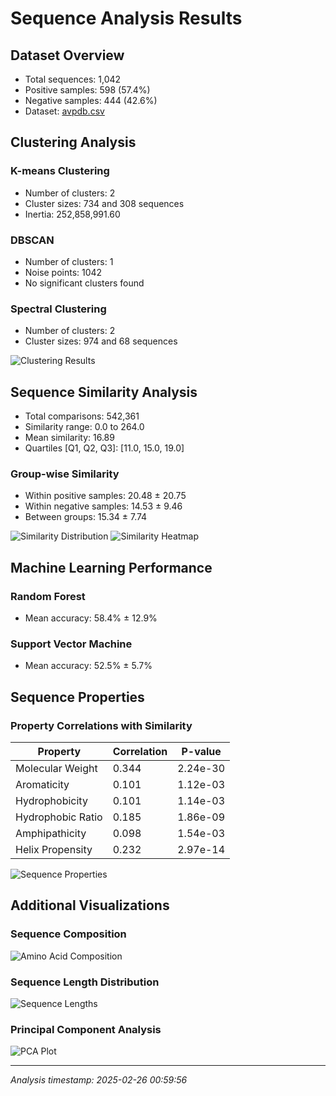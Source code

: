 # Sequence Analysis Results

## Dataset Overview
- Total sequences: 1,042
- Positive samples: 598 (57.4%)
- Negative samples: 444 (42.6%)
- Dataset: [avpdb.csv](../datasets/avpdb.csv)

## Clustering Analysis

### K-means Clustering
- Number of clusters: 2
- Cluster sizes: 734 and 308 sequences
- Inertia: 252,858,991.60

### DBSCAN
- Number of clusters: 1
- Noise points: 1042
- No significant clusters found

### Spectral Clustering
- Number of clusters: 2
- Cluster sizes: 974 and 68 sequences

![Clustering Results](clusters.png)

## Sequence Similarity Analysis
- Total comparisons: 542,361
- Similarity range: 0.0 to 264.0
- Mean similarity: 16.89
- Quartiles [Q1, Q2, Q3]: [11.0, 15.0, 19.0]

### Group-wise Similarity
- Within positive samples: 20.48 ± 20.75
- Within negative samples: 14.53 ± 9.46
- Between groups: 15.34 ± 7.74

![Similarity Distribution](similarity_distribution.png)
![Similarity Heatmap](similarity_heatmap.png)

## Machine Learning Performance
### Random Forest
- Mean accuracy: 58.4% ± 12.9%

### Support Vector Machine
- Mean accuracy: 52.5% ± 5.7%

## Sequence Properties
### Property Correlations with Similarity
| Property | Correlation | P-value |
|----------|------------|---------|
| Molecular Weight | 0.344 | 2.24e-30 |
| Aromaticity | 0.101 | 1.12e-03 |
| Hydrophobicity | 0.101 | 1.14e-03 |
| Hydrophobic Ratio | 0.185 | 1.86e-09 |
| Amphipathicity | 0.098 | 1.54e-03 |
| Helix Propensity | 0.232 | 2.97e-14 |

![Sequence Properties](similarity_metrics.png)

## Additional Visualizations
### Sequence Composition
![Amino Acid Composition](aa_composition.png)

### Sequence Length Distribution
![Sequence Lengths](sequence_lengths.png)

### Principal Component Analysis
![PCA Plot](pca_plot.png)

---
*Analysis timestamp: 2025-02-26 00:59:56*
